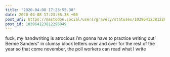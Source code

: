 ```yaml
---
title: "2020-04-08 17:23:55.38"
date: 2020-04-08 17:23:55.38 +00
post_uri: https://mastodon.social/users/gravely/statuses/103964123812296049
post_id: 103964123812296049
---
```

fuck, my handwriting is atrocious i’m gonna have to practice writing out’ Bernie Sanders” in clumsy block letters over and over for the rest of the year so that come november, the poll workers can read what I write


